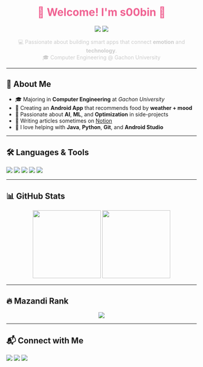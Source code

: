 <h1 align="center" style="color:#F06292">🌸 Welcome! I'm <strong>s00bin</strong> 🌸</h1>

<p align="center">
  <img src="https://img.shields.io/badge/Android Dev-FF4081?style=for-the-badge&logo=android&logoColor=white"/>
  <img src="https://img.shields.io/badge/ML Enthusiast-212121?style=for-the-badge&logo=python&logoColor=FF80AB"/>
</p>

<p align="center" style="color:#cccccc">
  💻 Passionate about building smart apps that connect <b>emotion</b> and <b>technology</b>.<br>
  🎓 Computer Engineering @ Gachon University
</p>

---

## 🪷 About Me

- 🎓 Majoring in **Computer Engineering** at *Gachon University*
- 📱 Creating an **Android App** that recommends food by **weather + mood**
- 🤖 Passionate about **AI**, **ML**, and **Optimization** in side-projects
- 📝 Writing articles sometimes on [Notion](https://www.notion.so)
- 💬 I love helping with **Java**, **Python**, **Git**, and **Android Studio**

---

## 🛠️ Languages & Tools

<p align="left">
  <img src="https://img.shields.io/badge/Java-212121?style=flat-square&logo=java&logoColor=F06292"/>
  <img src="https://img.shields.io/badge/Python-FF80AB?style=flat-square&logo=python&logoColor=white"/>
  <img src="https://img.shields.io/badge/Android-212121?style=flat-square&logo=android&logoColor=FF80AB"/>
  <img src="https://img.shields.io/badge/VSCode-FF80AB?style=flat-square&logo=visualstudiocode&logoColor=white"/>
  <img src="https://img.shields.io/badge/Git-212121?style=flat-square&logo=git&logoColor=F48FB1"/>
</p>

---

## 📊 GitHub Stats

<p align="center">
  <img src="https://github-readme-stats.vercel.app/api?username=s00bin&show_icons=true&theme=tokyonight&icon_color=FF80AB&title_color=FF80AB&text_color=ffffff&bg_color=0d1117" height="180px"/>
  <img src="https://github-readme-stats.vercel.app/api/top-langs/?username=s00bin&layout=compact&theme=tokyonight&title_color=FF80AB&text_color=ffffff&bg_color=0d1117" height="180px"/>
</p>

---

## 🔥 Mazandi Rank

<p align="center">
  <img src="http://mazandi.herokuapp.com/api?handle=s00bin&theme=pichulia" />
</p>

---

## 📬 Connect with Me

<p align="left">
  <a href="mailto:your_email@example.com"><img src="https://img.shields.io/badge/Gmail-212121?style=flat&logo=gmail&logoColor=FF80AB"/></a>
  <a href="https://www.linkedin.com/in/yourprofile"><img src="https://img.shields.io/badge/LinkedIn-FF4081?style=flat&logo=linkedin&logoColor=white"/></a>
  <a href="https://your-notion-link"><img src="https://img.shields.io/badge/Notion-212121?style=flat&logo=notion&logoColor=FF80AB"/></a>
</p>
